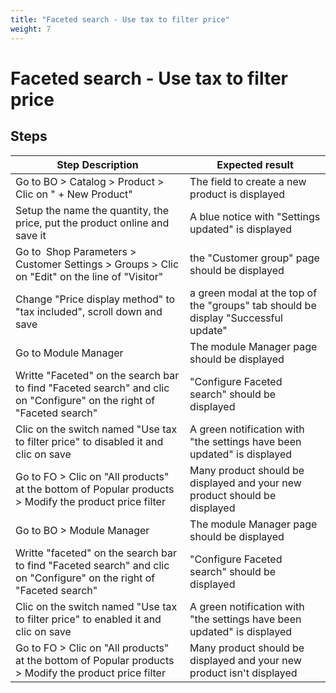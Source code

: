 ```yaml
---
title: "Faceted search - Use tax to filter price"
weight: 7
---
```


# Faceted search - Use tax to filter price
## Steps
| Step Description | Expected result |
| ----- | ----- |
| Go to BO > Catalog > Product > Clic on " + New Product" | The field to create a new product is displayed |
| Setup the name the quantity, the price, put the product online and save it | A blue notice with "Settings updated" is displayed |
| Go to  Shop Parameters > Customer Settings > Groups > Clic on "Edit" on the line of "Visitor" | the "Customer group" page should be displayed |
| Change "Price display method" to "tax included", scroll down and save | a green modal at the top of the "groups" tab should be display "Successful update" |
| Go to Module Manager | The module Manager page should be displayed |
| Writte "Faceted" on the search bar to find "Faceted search" and clic on "Configure" on the right of "Faceted search" | "Configure Faceted search" should be displayed |
| Clic on the switch named "Use tax to filter price" to disabled it and clic on save | A green notification with "the settings have been updated" is displayed |
| Go to FO > Clic on "All products" at the bottom of Popular products > Modify the product price filter | Many product should be displayed and your new product should be displayed |
| Go to BO > Module Manager | The module Manager page should be displayed |
| Writte "faceted" on the search bar to find "Faceted search" and clic on "Configure" on the right of "Faceted search" | "Configure Faceted search" should be displayed |
| Clic on the switch named "Use tax to filter price" to enabled it and clic on save | A green notification with "the settings have been updated" is displayed |
| Go to FO > Clic on "All products" at the bottom of Popular products > Modify the product price filter | Many product should be displayed and your new product isn't displayed |
